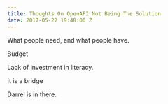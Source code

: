 ```yaml
---
title: Thoughts On OpenAPI Not Being The Solution
date: 2017-05-22 19:48:00 Z
---
```


What people need, and what people have.

Budget

Lack of investment in literacy.

It is a bridge

Darrel is in there.